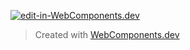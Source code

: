 [![edit-in-WebComponents.dev](https://webcomponents.dev/assets/ext/edit_in_wcd.svg)](https://webcomponents.dev/edit/hlThY8CaCDbHPDdOGTKn)

> Created with [WebComponents.dev](https://webcomponents.dev)
